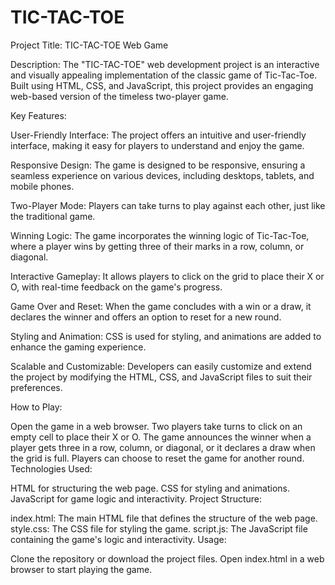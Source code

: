 # TIC-TAC-TOE

Project Title: TIC-TAC-TOE Web Game

Description:
The "TIC-TAC-TOE" web development project is an interactive and visually appealing implementation of the classic game of Tic-Tac-Toe. Built using HTML, CSS, and JavaScript, this project provides an engaging web-based version of the timeless two-player game.

Key Features:

User-Friendly Interface: The project offers an intuitive and user-friendly interface, making it easy for players to understand and enjoy the game.

Responsive Design: The game is designed to be responsive, ensuring a seamless experience on various devices, including desktops, tablets, and mobile phones.

Two-Player Mode: Players can take turns to play against each other, just like the traditional game.

Winning Logic: The game incorporates the winning logic of Tic-Tac-Toe, where a player wins by getting three of their marks in a row, column, or diagonal.

Interactive Gameplay: It allows players to click on the grid to place their X or O, with real-time feedback on the game's progress.

Game Over and Reset: When the game concludes with a win or a draw, it declares the winner and offers an option to reset for a new round.

Styling and Animation: CSS is used for styling, and animations are added to enhance the gaming experience.

Scalable and Customizable: Developers can easily customize and extend the project by modifying the HTML, CSS, and JavaScript files to suit their preferences.

How to Play:

Open the game in a web browser.
Two players take turns to click on an empty cell to place their X or O.
The game announces the winner when a player gets three in a row, column, or diagonal, or it declares a draw when the grid is full.
Players can choose to reset the game for another round.
Technologies Used:

HTML for structuring the web page.
CSS for styling and animations.
JavaScript for game logic and interactivity.
Project Structure:

index.html: The main HTML file that defines the structure of the web page.
style.css: The CSS file for styling the game.
script.js: The JavaScript file containing the game's logic and interactivity.
Usage:

Clone the repository or download the project files.
Open index.html in a web browser to start playing the game.
